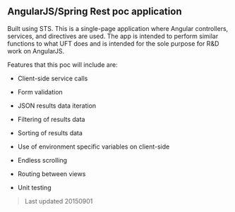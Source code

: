 ## AngularJS/Spring Rest poc application

Built using STS. This is a single-page application where Angular controllers, services, and directives are used.
The app is intended to perform similar functions to what UFT does and is intended for the sole purpose for R&D
work on AngularJS.

Features that this poc will include are:

*  Client-side service calls

*  Form validation

*  JSON results data iteration

*  Filtering of results data

*  Sorting of results data

*  Use of environment specific variables on client-side

*  Endless scrolling

*  Routing between views

*  Unit testing

>Last updated 20150901

